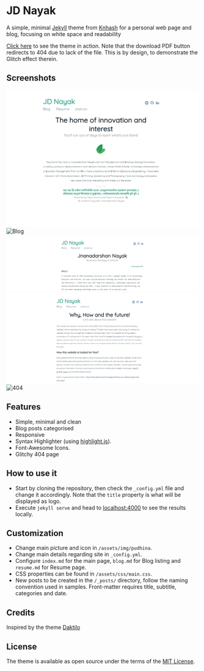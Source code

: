 # JD Nayak
A simple, minimal [Jekyll](jekyllrb.com) theme from [Knhash](https://knhash.github.io/Pudhina/) for a personal web page and blog, focusing on white space and readability

[Click here](https://knhash.github.io/Pudhina/) to see the theme in action. Note that the download PDF button redirects to 404 due to lack of the file. This is by design, to demonstrate the Glitch effect therein.

## Screenshots

![Home](https://raw.githubusercontent.com/jnanadarshan/jdnayak/master/screenshots/home.png?raw=true "Home") 
![Blog](https://raw.githubusercontent.com/jnanadarshan/jdnayak/master/screenshots/blog.png?raw=true "Blog") 
![Resume](https://raw.githubusercontent.com/jnanadarshan/jdnayak/master/screenshots/resume.png?raw=true "Resume") 
![Post](https://raw.githubusercontent.com/jnanadarshan/jdnayak/master/screenshots/post.png?raw=true "Post") 
![404](https://raw.githubusercontent.com/jnanadarshan/jdnayak/master/screenshots/404.png?raw=true "404") 

## Features
- Simple, minimal and clean
- Blog posts categorised
- Responsive
- Syntax Highlighter (using [highlight.js](https://highlightjs.org/)).
- Font-Awesome Icons.
- Glitchy 404 page

## How to use it
- Start by cloning the repository, then check the `_config.yml` file and change it accordingly. Note that the `title` property is what will be displayed as logo.
- Execute `jekyll serve` and head to [localhost:4000](http://127.0.0.1:4000) to see the results locally.

## Customization
- Change main picture and icon in `/assets/img/pudhina`.  
- Change main details regarding site in `_config.yml`.
- Configure `index.md` for the main page, `blog.md` for Blog listing and `resume.md` for Resume page.
- CSS properties can be found in `/assets/css/main.css`.
- New posts to be created in the `/_posts/` directory, follow the naming convention used in samples. Front-matter requires title, subtitle, categories and date.

## Credits
Inspired by the theme [Daktilo](https://github.com/kronik3r/daktilo)

## License
The theme is available as open source under the terms of the [MIT License](http://opensource.org/licenses/MIT).
